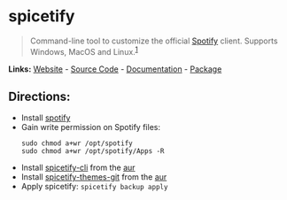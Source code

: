 # spicetify
> Command-line tool to customize the official [Spotify][site1] client. Supports Windows, MacOS and Linux.<sup>[1][desc]</sup>

**Links:** [Website][site] - [Source Code][code] - [Documentation][docs] - [Package][pkg]

## Directions:
- Install [spotify][pkg1]
- Gain write permission on Spotify files:
  ```
  sudo chmod a+wr /opt/spotify
  sudo chmod a+wr /opt/spotify/Apps -R
  ```
- Install [spicetify-cli][site] from the [aur][pkg]
- Install [spicetify-themes-git][site2] from the [aur][pkg2]
- Apply spicetify:
  `spicetify backup apply`


[site]: https://spicetify.app/
[desc]: https://github.com/spicetify/spicetify-cli
[code]: https://github.com/spicetify/spicetify-cli
[docs]: https://spicetify.app/docs/getting-started
[site1]: https://spotify.com/
[site2]: https://github.com/spicetify/spicetify-themes
[pkg]: https://aur.archlinux.org/packages/spicetify-cli
[pkg1]: https://aur.archlinux.org/packages/spotify
[pkg2]: https://aur.archlinux.org/packages/spicetify-themes-git
